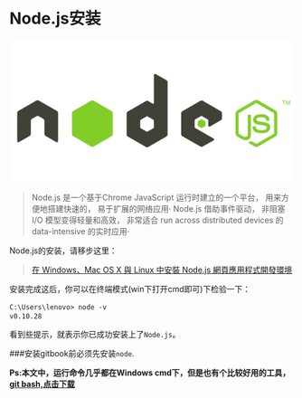 Node.js安装
===

![](../imgs/node.js.png)


> Node.js 是一个基于Chrome JavaScript 运行时建立的一个平台， 用来方便地搭建快速的， 易于扩展的网络应用· Node.js 借助事件驱动， 非阻塞 I/O 模型变得轻量和高效， 非常适合 run across distributed devices 的 data-intensive 的实时应用·

Node.js的安装，请移步这里：

> [在 Windows、Mac OS X 與 Linux 中安裝 Node.js 網頁應用程式開發環境](http://www.gtwang.org/2013/12/install-node-js-in-windows-mac-os-x-linux.html)

安装完成这后，你可以在终端模式(win下打开cmd即可)下检验一下：

```
C:\Users\lenovo> node -v
v0.10.28
```

看到些提示，就表示你已成功安装上了`Node.js`。

###安装gitbook前必须先安装`node`.

**Ps:本文中，运行命令几乎都在Windows cmd下，但是也有个比较好用的工具，[git bash,点击下载](http://git-scm.com/download/win)**
